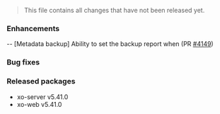 > This file contains all changes that have not been released yet.

### Enhancements

-- [Metadata backup] Ability to set the backup report when (PR [#4149](https://github.com/vatesfr/xen-orchestra/pull/4149))
### Bug fixes

### Released packages

- xo-server v5.41.0
- xo-web v5.41.0
